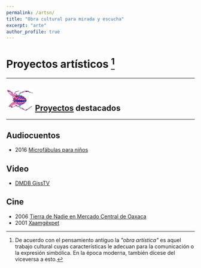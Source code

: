 ```yaml
---
permalink: /artsn/
title: "Obra cultural para mirada y escucha"
excerpt: "arte"
author_profile: true
---
```


# Proyectos artísticos [^1]

---

## <img src="/images/spider-s.png" alt="spiderssss"> [Proyectos](/portfolio/) destacados 

---

## Audiocuentos 
 - 2016 [Microfábulas para niños](https://soundcloud.com/microfabulas/sets)

## Video
 - [DMDB GissTV](http://giss.tv/dmmdb/index.php?channel=vlax "Kill TV! LOL")

## Cine
 - 2006 [Tierra de Nadie en Mercado Central de Oaxaca](https://archive.org/details/Tierra-de-Nadie_Abastos-Oaxaca)
 - 2001 [Xaamgëxpet](https://archive.org/details/Xaamgexpet) 


[^1]: De acuerdo con el pensamiento antiguo la _"obra artística"_ es aquel trabajo cultural cuyas características le adecuan para la comunicación o la expresión simbólica. En la época moderna, también dícese del viceversa a esto.
